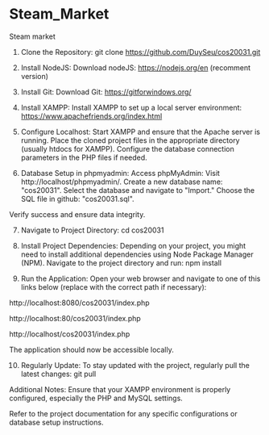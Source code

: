 # Steam_Market
Steam market 
1. Clone the Repository:
git clone https://github.com/DuySeu/cos20031.git
2. Install NodeJS:
Download nodeJS: https://nodejs.org/en (recomment version)

3. Install Git:
Download Git: https://gitforwindows.org/

4. Install XAMPP:
Install XAMPP to set up a local server environment: https://www.apachefriends.org/index.html

5. Configure Localhost:
Start XAMPP and ensure that the Apache server is running. Place the cloned project files in the appropriate directory (usually htdocs for XAMPP). Configure the database connection parameters in the PHP files if needed.

6. Database Setup in phpmyadmin:
Access phpMyAdmin: Visit http://localhost/phpmyadmin/. Create a new database name: "cos20031". Select the database and navigate to "Import." Choose the SQL file in github: "cos20031.sql".

Verify success and ensure data integrity.

7. Navigate to Project Directory:
cd cos20031
8. Install Project Dependencies:
Depending on your project, you might need to install additional dependencies using Node Package Manager (NPM). Navigate to the project directory and run: npm install

9. Run the Application:
Open your web browser and navigate to one of this links below (replace with the correct path if necessary):

http://localhost:8080/cos20031/index.php

http://localhost:80/cos20031/index.php

http://localhost/cos20031/index.php

The application should now be accessible locally.

10. Regularly Update:
To stay updated with the project, regularly pull the latest changes: git pull

Additional Notes:
Ensure that your XAMPP environment is properly configured, especially the PHP and MySQL settings.

Refer to the project documentation for any specific configurations or database setup instructions.
